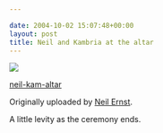 ```yaml
---

date: 2004-10-02 15:07:48+00:00
layout: post
title: Neil and Kambria at the altar
---
```



 [
![](http://www.flickr.com/photos/670643_3de7639f8a_m.jpg)](http://www.flickr.com/photos/neilernst/670643/)
   

 
  [neil-kam-altar](http://www.flickr.com/photos/neilernst/670643/)
    

  Originally uploaded by [Neil Ernst](http://www.flickr.com/people/neilernst/).
 



A little levity as the ceremony ends.
  

